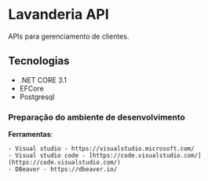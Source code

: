 # Lavanderia API
APIs para gerenciamento de clientes.

## Tecnologias
- .NET CORE 3.1
- EFCore
- Postgresql



### Preparação do ambiente de desenvolvimento

**Ferramentas**:

    - Visual studio - https://visualstudio.microsoft.com/
    - Visual studio code - [https://code.visualstudio.com/](https://code.visualstudio.com/)
	- DBeaver - https://dbeaver.io/
